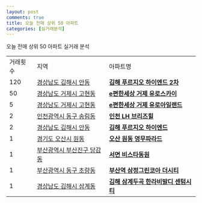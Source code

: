 ```yaml
---
layout: post
comments: true
title: 오늘 전매 상위 50 아파트
categories: [실거래분석]
---
```


오늘 전매 상위 50 아파트 실거래 분석

<table>
  <tr>
    <td>거래횟수</td>
    <td>지역</td>
    <td>아파트명</td>
  </tr>

  <tr>
    <td>120</td>
    <td><a href="/실거래가/2021/05/31/48250.html">경상남도 김해시 안동</a></td>
    <td colspan="4" style="font-weight: bold;"><a href="https://search.naver.com/search.naver?query=안동 김해 푸르지오 하이엔드 2차">김해 푸르지오 하이엔드 2차</a></td>
  </tr>

  <tr>
    <td>50</td>
    <td><a href="/실거래가/2021/05/31/48310.html">경상남도 거제시 고현동</a></td>
    <td colspan="4" style="font-weight: bold;"><a href="https://search.naver.com/search.naver?query=고현동 e편한세상 거제 유로스카이">e편한세상 거제 유로스카이</a></td>
  </tr>

  <tr>
    <td>5</td>
    <td><a href="/실거래가/2021/05/31/48310.html">경상남도 거제시 고현동</a></td>
    <td colspan="4" style="font-weight: bold;"><a href="https://search.naver.com/search.naver?query=고현동 e편한세상 거제 유로아일랜드">e편한세상 거제 유로아일랜드</a></td>
  </tr>

  <tr>
    <td>2</td>
    <td><a href="/실거래가/2021/05/31/28140.html">인천광역시 동구 송림동</a></td>
    <td colspan="4" style="font-weight: bold;"><a href="https://search.naver.com/search.naver?query=송림동 인천 LH 브리즈힐">인천 LH 브리즈힐</a></td>
  </tr>

  <tr>
    <td>2</td>
    <td><a href="/실거래가/2021/05/31/48250.html">경상남도 김해시 안동</a></td>
    <td colspan="4" style="font-weight: bold;"><a href="https://search.naver.com/search.naver?query=안동 김해 푸르지오 하이엔드">김해 푸르지오 하이엔드</a></td>
  </tr>

  <tr>
    <td>1</td>
    <td><a href="/실거래가/2021/05/31/41370.html">경기도 오산시 원동</a></td>
    <td colspan="4" style="font-weight: bold;"><a href="https://search.naver.com/search.naver?query=원동 오산 원동 영무파라드">오산 원동 영무파라드</a></td>
  </tr>

  <tr>
    <td>1</td>
    <td><a href="/실거래가/2021/05/31/26230.html">부산광역시 부산진구 당감동</a></td>
    <td colspan="4" style="font-weight: bold;"><a href="https://search.naver.com/search.naver?query=당감동 서면 비스타동원">서면 비스타동원</a></td>
  </tr>

  <tr>
    <td>1</td>
    <td><a href="/실거래가/2021/05/31/26170.html">부산광역시 동구 초량동</a></td>
    <td colspan="4" style="font-weight: bold;"><a href="https://search.naver.com/search.naver?query=초량동 부산역 삼정그린코아 더시티">부산역 삼정그린코아 더시티</a></td>
  </tr>

  <tr>
    <td>1</td>
    <td><a href="/실거래가/2021/05/31/48250.html">경상남도 김해시 삼계동</a></td>
    <td colspan="4" style="font-weight: bold;"><a href="https://search.naver.com/search.naver?query=삼계동 김해 삼계두곡 한라비발디 센텀시티">김해 삼계두곡 한라비발디 센텀시티</a></td>
  </tr>

</table>
